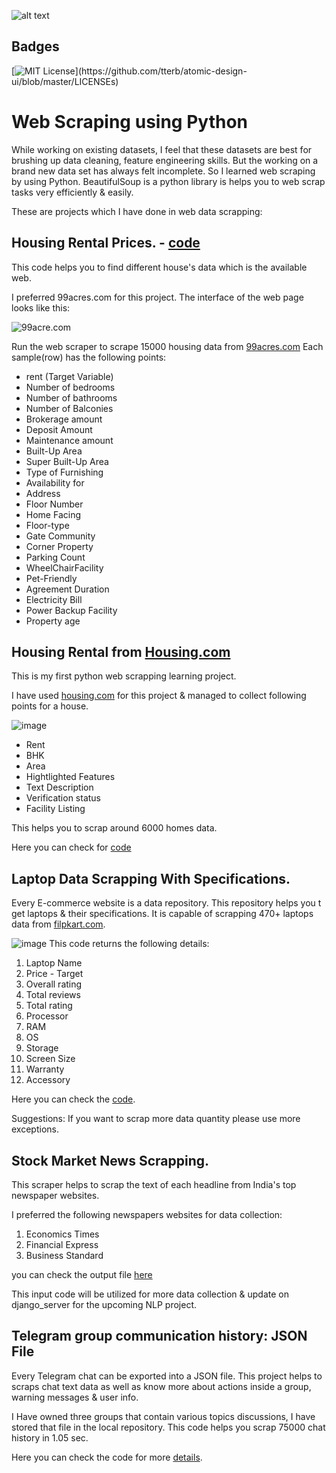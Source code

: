 ![alt text](https://github.com/senhorinfinito/scrappers/blob/main//data_scrapper.png?raw=true)


## Badges

[![MIT License](https://img.shields.io/apm/l/atomic-design-ui.svg?)](https://github.com/tterb/atomic-design-ui/blob/master/LICENSEs)

# Web Scraping using Python
While working on existing datasets, I feel that these datasets are best for brushing up data cleaning, feature engineering skills. But the working on a brand new data set has always felt incomplete.  So I learned web scraping by using Python.  BeautifulSoup is a python library is helps you to web scrap tasks very efficiently & easily.  

These are projects which I have done in web data scrapping:

## Housing Rental Prices.  - [code](https://github.com/senhorinfinito/scrappers/blob/main/rental_analysis/99acres.py)

This code helps you to find different house's data which is the available web. 

I preferred 99acres.com for this project. The interface of the web page looks like this:

![99acre.com](https://github.com/senhorinfinito/scrappers/blob/main/images/99acres.jpg)

Run the web scraper to scrape 15000 housing data from [99acres.com](https://www.99acres.com/flats-for-rent-in-pune-ffid-page-2) Each sample(row) has the following points:
- rent (Target Variable)
- Number of bedrooms
- Number of bathrooms 
- Number of Balconies 
- Brokerage amount 
- Deposit Amount 
- Maintenance amount
- Built-Up Area
- Super Built-Up Area
- Type of Furnishing
- Availability for 
- Address
- Floor Number 
- Home Facing
- Floor-type
- Gate Community
- Corner Property 
- Parking Count
- WheelChairFacility
- Pet-Friendly
- Agreement Duration
- Electricity Bill
- Power Backup  Facility
- Property age
 



## Housing Rental from [Housing.com](https://housing.com/rent/flats-for-rent-in-pune-maharashtra-P2r4v3l939lxd541t?page=1) 

This is my first python web scrapping learning project.

I have used [housing.com](https://housing.com/rent/flats-for-rent-in-pune-maharashtra-P2r4v3l939lxd541t?page=1) for this project & managed  to collect following points for a house. 
 
 
![image](https://github.com/senhorinfinito/scrappers/blob/main/images/housing.com.jpg)

 - Rent
 - BHK 
 - Area
 - Hightlighted Features 
 - Text Description 
 - Verification status
 - Facility Listing 
 
This helps you to scrap around 6000 homes data.  

Here you can check for [code](https://github.com/senhorinfinito/scrappers/blob/main/rental_analysis/housingcom.py)


##  Laptop Data Scrapping With Specifications. 

Every E-commerce website is a data repository. This repository helps you t get laptops & their specifications. It is capable of scrapping 470+ laptops data from [filpkart.com](https://www.flipkart.com/search?q=laptops&otracker=search&otracker1=search&marketplace=FLIPKART&as-show=on&as=off). 

![image](https://github.com/senhorinfinito/scrappers/blob/main/images/laptop_details.jpg)
This code returns the following details:
1. Laptop Name
2. Price -  Target
3. Overall rating
4. Total reviews
5. Total rating
6. Processor
7. RAM
8. OS 
9. Storage 
10. Screen Size
11. Warranty 
12. Accessory 

Here you can check the [code](https://github.com/senhorinfinito/scrappers/blob/main/laptop_details/scrapper.py).

Suggestions: If you want to scrap more data quantity please use more exceptions.


## Stock Market News Scrapping.

This scraper helps to scrap the text of each headline from India's top newspaper websites.  

I preferred the following newspapers websites for data collection: 

1. Economics Times 
2. Financial Express
3. Business Standard

you can check the output file [here](https://github.com/senhorinfinito/scrappers/blob/main/news_headings/scrapper%20combined.py)

This input code will be utilized for more data collection & update on django_server for the upcoming NLP project.


## Telegram group communication history: JSON File

Every Telegram chat can be exported into a JSON file. This project helps to scraps chat text data as well as know more about actions inside a group, warning messages & user info.


I Have owned three groups that contain various topics discussions, I have stored that file in the local repository. This code helps you scrap 75000  chat history in 1.05  sec.  

Here you can check the code for more [details](https://github.com/senhorinfinito/scrappers/blob/main/telegram_chat/telegram_chat_history_json.py). 
